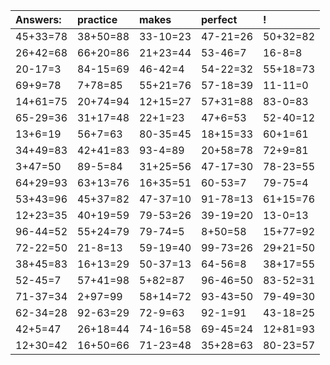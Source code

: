 | Answers: | practice | makes | perfect | ! |
| :--- | :--- | :--- | :--- | :--- |
| 45+33=78 | 38+50=88 | 33-10=23 | 47-21=26 | 50+32=82 | 
| 26+42=68 | 66+20=86 | 21+23=44 | 53-46=7 | 16-8=8 | 
| 20-17=3 | 84-15=69 | 46-42=4 | 54-22=32 | 55+18=73 | 
| 69+9=78 | 7+78=85 | 55+21=76 | 57-18=39 | 11-11=0 | 
| 14+61=75 | 20+74=94 | 12+15=27 | 57+31=88 | 83-0=83 | 
| 65-29=36 | 31+17=48 | 22+1=23 | 47+6=53 | 52-40=12 | 
| 13+6=19 | 56+7=63 | 80-35=45 | 18+15=33 | 60+1=61 | 
| 34+49=83 | 42+41=83 | 93-4=89 | 20+58=78 | 72+9=81 | 
| 3+47=50 | 89-5=84 | 31+25=56 | 47-17=30 | 78-23=55 | 
| 64+29=93 | 63+13=76 | 16+35=51 | 60-53=7 | 79-75=4 | 
| 53+43=96 | 45+37=82 | 47-37=10 | 91-78=13 | 61+15=76 | 
| 12+23=35 | 40+19=59 | 79-53=26 | 39-19=20 | 13-0=13 | 
| 96-44=52 | 55+24=79 | 79-74=5 | 8+50=58 | 15+77=92 | 
| 72-22=50 | 21-8=13 | 59-19=40 | 99-73=26 | 29+21=50 | 
| 38+45=83 | 16+13=29 | 50-37=13 | 64-56=8 | 38+17=55 | 
| 52-45=7 | 57+41=98 | 5+82=87 | 96-46=50 | 83-52=31 | 
| 71-37=34 | 2+97=99 | 58+14=72 | 93-43=50 | 79-49=30 | 
| 62-34=28 | 92-63=29 | 72-9=63 | 92-1=91 | 43-18=25 | 
| 42+5=47 | 26+18=44 | 74-16=58 | 69-45=24 | 12+81=93 | 
| 12+30=42 | 16+50=66 | 71-23=48 | 35+28=63 | 80-23=57 | 
